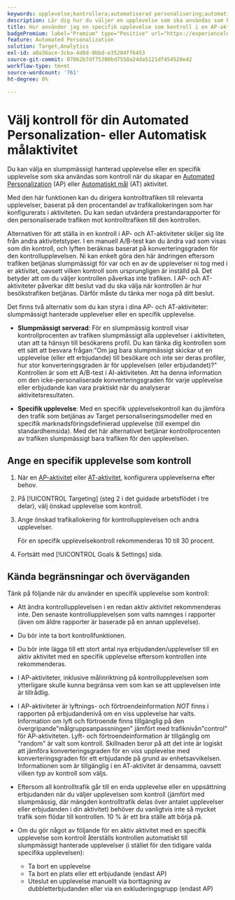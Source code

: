 ```yaml
---
keywords: upplevelse;kontrollera;automatiserad personalisering;automatisk målanpassning
description: Lär dig hur du väljer en upplevelse som ska användas som kontroll när du skapar en Automated Personalization- (AP) eller Auto-Target-aktivitet i Adobe Target.
title: Hur använder jag en specifik upplevelse som kontroll i en AP-aktivitet?
badgePremium: label="Premium" type="Positive" url="https://experienceleague.adobe.com/docs/target/using/introduction/intro.html?lang=en#premium newtab=true" tooltip="See what's included in Target Premium."
feature: Automated Personalization
solution: Target,Analytics
exl-id: a0a36ace-3cba-4d8d-9bbd-e35204ff6453
source-git-commit: 07062b7df75300bd7558a24da5121df454520e42
workflow-type: tm+mt
source-wordcount: '761'
ht-degree: 0%

---
```


# Välj kontroll för din Automated Personalization- eller Automatisk målaktivitet

Du kan välja en slumpmässigt hanterad upplevelse eller en specifik upplevelse som ska användas som kontroll när du skapar en [Automated Personalization](/help/main/c-activities/t-automated-personalization/automated-personalization.md) (AP) eller [Automatiskt mål](/help/main/c-activities/auto-target/auto-target-to-optimize.md) (AT) aktivitet.

Med den här funktionen kan du dirigera kontrolltrafiken till relevanta upplevelser, baserat på den procentandel av trafikallokeringen som har konfigurerats i aktiviteten. Du kan sedan utvärdera prestandarapporter för den personaliserade trafiken mot kontrolltrafiken till den kontrollen.

Alternativen för att ställa in en kontroll i AP- och AT-aktiviteter skiljer sig lite från andra aktivitetstyper. I en manuell A/B-test kan du ändra vad som visas som din kontroll, och lyften beräknas baserat på konverteringsgraden för den kontrollupplevelsen. Ni kan enkelt göra den här ändringen eftersom trafiken betjänas slumpmässigt för var och en av de upplevelser ni tog med i er aktivitet, oavsett vilken kontroll som ursprungligen är inställd på. Det betyder att om du väljer kontrollen påverkas inte trafiken. I AP- och AT-aktiviteter påverkar ditt beslut vad du ska välja när kontrollen är hur besökstrafiken betjänas. Därför måste du tänka mer noga på ditt beslut.

Det finns två alternativ som du kan styra i dina AP- och AT-aktiviteter: slumpmässigt hanterade upplevelser eller en specifik upplevelse.

* **Slumpmässigt serverad**: För en slumpmässig kontroll visar kontrollprocenten av trafiken slumpmässigt alla upplevelser i aktiviteten, utan att ta hänsyn till besökarens profil. Du kan tänka dig kontrollen som ett sätt att besvara frågan:&quot;Om jag bara slumpmässigt skickar ut en upplevelse (eller ett erbjudande) till besökare och inte ser deras profiler, hur stor konverteringsgraden är för upplevelsen (eller erbjudandet)?&quot; Kontrollen är som ett A/B-test i AI-aktiviteten. Att ha denna information om den icke-personaliserade konverteringsgraden för varje upplevelse eller erbjudande kan vara praktiskt när du analyserar aktivitetsresultaten.

* **Specifik upplevelse**: Med en specifik upplevelsekontroll kan du jämföra den trafik som betjänas av Target personaliseringsmodeller med en specifik marknadsföringsdefinierad upplevelse (till exempel din standardhemsida). Med det här alternativet betjänar kontrollprocenten av trafiken slumpmässigt bara trafiken för den upplevelsen.

## Ange en specifik upplevelse som kontroll

1. När en [AP-aktivitet](/help/main/c-activities/t-automated-personalization/create-ap-activity.md) eller [AT-aktivitet](/help/main/c-activities/t-test-ab/t-test-create-ab/ab-audience.md), konfigurera upplevelserna efter behov.
1. På [!UICONTROL Targeting] (steg 2 i det guidade arbetsflödet i tre delar), välj önskad upplevelse som kontroll.
1. Ange önskad trafikallokering för kontrollupplevelsen och andra upplevelser.

   För en specifik upplevelsekontroll rekommenderas 10 till 30 procent.

1. Fortsätt med [!UICONTROL Goals & Settings] sida.

## Kända begränsningar och överväganden

Tänk på följande när du använder en specifik upplevelse som kontroll:

* Att ändra kontrollupplevelsen i en redan aktiv aktivitet rekommenderas inte. Den senaste kontrollupplevelsen som valts namnges i rapporter (även om äldre rapporter är baserade på en annan upplevelse).
* Du bör inte ta bort kontrollfunktionen.
* Du bör inte lägga till ett stort antal nya erbjudanden/upplevelser till en aktiv aktivitet med en specifik upplevelse eftersom kontrollen inte rekommenderas.
* I AP-aktiviteter, inklusive målinriktning på kontrollupplevelsen som ytterligare skulle kunna begränsa vem som kan se att upplevelsen inte är tillrådlig.
* I AP-aktiviteter är lyftnings- och förtroendeinformation *NOT* finns i rapporten på erbjudandenivå om en viss upplevelse har valts. Information om lyft och förtroende finns tillgänglig på den övergripande&quot;målgruppsanpassningen&quot; jämfört med trafiknivån&quot;control&quot; för AP-aktiviteten. Lyft- och förtroendeinformation är tillgänglig om &quot;random&quot; är valt som kontroll. Skillnaden beror på att det inte är logiskt att jämföra konverteringsgraden för en viss upplevelse med konverteringsgraden för ett erbjudande på grund av enhetsavvikelsen. Informationen som är tillgänglig i en AT-aktivitet är densamma, oavsett vilken typ av kontroll som väljs.
* Eftersom all kontrolltrafik går till en enda upplevelse eller en uppsättning erbjudanden när du väljer upplevelsen som kontroll (jämfört med slumpmässig, där mängden kontrolltrafik delas över antalet upplevelser eller erbjudanden i din aktivitet) behöver du vanligtvis inte så mycket trafik som flödar till kontrollen. 10 % är ett bra ställe att börja på.
* Om du gör något av följande för en aktiv aktivitet med en specifik upplevelse som kontroll återställs kontrollen automatiskt till slumpmässigt hanterade upplevelser (i stället för den tidigare valda specifika upplevelsen):

   * Ta bort en upplevelse
   * Ta bort en plats eller ett erbjudande (endast AP)
   * Uteslut en upplevelse manuellt via borttagning av dubbletterbjudanden eller via en exkluderingsgrupp (endast AP)
